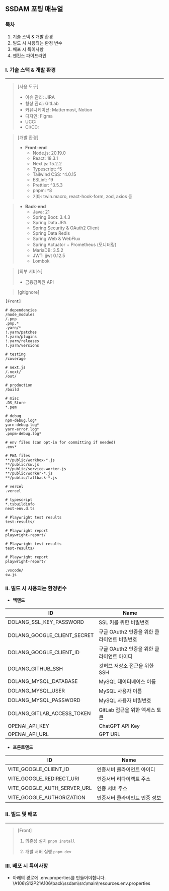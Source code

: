 ## SSDAM 포팅 매뉴얼

### 목차
1. 기술 스택 & 개발 환경
2. 빌드 시 사용되는 환경 변수
3. 배포 시 특이사항
4. 젠킨스 파이프라인

### I. 기술 스택 & 개발 환경
---
> [사용 도구]
>* 이슈 관리: JIRA
>* 형상 관리: GitLab
>* 커뮤니케이션: Mattermost, Notion
>* 디자인: Figma
>* UCC: 
>* CI/CD: 

> [개발 환경]
> * **Front-end**
> 	* Node.js: 20.19.0
> 	* React: 18.3.1
> 	* Next.js: 15.2.2
> 	* Typescript: ^5
> 	* Tailwind CSS: ^4.0.15
> 	* ESLint: ^9
> 	* Prettier: ^3.5.3
> 	* pnpm: ^8
> 	* 기타: twin.macro, react-hook-form, zod, axios 등

> * **Back-end**
> 	* Java: 21
> 	* Spring Boot: 3.4.3
> 	* Spring Data JPA
> 	* Spring Security & OAuth2 Client
> 	* Spring Data Redis
> 	* Spring Web & WebFlux
> 	* Spring Actuator + Prometheus (모니터링)
> 	* MariaDB: 3.5.2
> 	* JWT: jjwt 0.12.5
> 	* Lombok


> [외부 서비스]
> * 금융감독원 API

> [gitignore]
```
[Front]

# dependencies
/node_modules
/.pnp
.pnp.*
.yarn/*
!.yarn/patches
!.yarn/plugins
!.yarn/releases
!.yarn/versions

# testing
/coverage

# next.js
/.next/
/out/

# production
/build

# misc
.DS_Store
*.pem

# debug
npm-debug.log*
yarn-debug.log*
yarn-error.log*
.pnpm-debug.log*

# env files (can opt-in for committing if needed)
.env*

# PWA files
**/public/workbox-*.js
**/public/sw.js
**/public/service-worker.js
**/public/worker-*.js
**/public/fallback-*.js

# vercel
.vercel

# typescript
*.tsbuildinfo
next-env.d.ts

# Playwright test results
test-results/

# Playwright report
playwright-report/

# Playwright test results
test-results/

# Playwright report
playwright-report/

.vscode/
sw.js
```

### II. 빌드 시 사용되는 환경변수
- **백엔드**

| ID                             | Name                                       |
|--------------------------------|--------------------------------------------|
| DOLANG_SSL_KEY_PASSWORD        | SSL 키를 위한 비밀번호                     |
| DOLANG_GOOGLE_CLIENT_SECRET    | 구글 OAuth2 인증을 위한 클라이언트 비밀번호 |
| DOLANG_GOOGLE_CLIENT_ID        | 구글 OAuth2 인증을 위한 클라이언트 아이디   |
| DOLANG_GITHUB_SSH              | 깃허브 저장소 접근을 위한 SSH              |
| DOLANG_MYSQL_DATABASE          | MySQL 데이터베이스 이름                    |
| DOLANG_MYSQL_USER              | MySQL 사용자 이름                          |
| DOLANG_MYSQL_PASSWORD          | MySQL 사용자 비밀번호                      |
| DOLANG_GITLAB_ACCESS_TOKEN     | GitLab 접근을 위한 액세스 토큰             |
| OPENAI_API_KEY                 | ChatGPT API Key                            |
| OPENAI_API_URL                 | GPT URL                                    |

- **프론트엔드**

| ID                                | Name                         |
|-----------------------------------|------------------------------|
| VITE_GOOGLE_CLIENT_ID             | 인증서버 클라이언트 아이디     |
| VITE_GOOGLE_REDIRECT_URI          | 인증서버 리다이렉트 주소       |
| VITE_GOOGLE_AUTH_SERVER_URL       | 인증 서버 주소                |
| VITE_GOOGLE_AUTHORIZATION         | 인증서버 클라이언트 인증 정보 |

###  II. 빌드 및 배포
---

> [Front]
> 1. 의존성 설치
> `pnpm install`
>
>2. 개발 서버 실행
> `pnpm dev`


### III. 배포 시 특이사항
- 아래의 경로에 .env.properties를 만들어야합니다.
 \A106\S12P21A106\back\ssdam\src\main\resources\.env.properties
